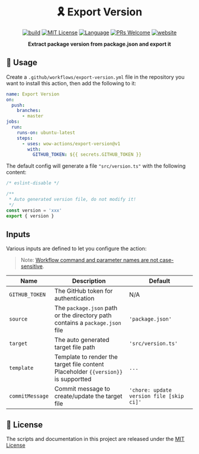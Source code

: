 <h1 align="center">🎗 Export Version</h1>

<p align="center">
  <a href="https://github.com/wow-actions/export-version/actions/workflows/release.yml"><img alt="build" src="https://img.shields.io/github/actions/workflow/status/wow-actions/export-version/release.yml?branch=master&logo=github&style=flat-square" ></a>
  <a href="/wow-actions/export-version/blob/master/LICENSE"><img alt="MIT License" src="https://img.shields.io/github/license/wow-actions/export-version?style=flat-square"></a>
  <a href="https://www.typescriptlang.org" rel="nofollow"><img alt="Language" src="https://img.shields.io/badge/language-TypeScript-blue.svg?style=flat-square"></a>
  <a href="https://github.com/wow-actions/export-version/pulls"><img alt="PRs Welcome" src="https://img.shields.io/badge/PRs-Welcome-brightgreen.svg?style=flat-square" ></a>
  <a href="https://github.com/marketplace/actions/export-version" rel="nofollow"><img alt="website" src="https://img.shields.io/static/v1?label=&labelColor=505050&message=marketplace&color=0076D6&style=flat-square&logo=google-chrome&logoColor=0076D6" ></a>

</p>

<p align="center">
  <strong>Extract package version from package.json and export it</strong>
</p>

## 🚀 Usage

Create a `.github/workflows/export-version.yml` file in the repository you want to install this action, then add the following to it:

```yml
name: Export Version
on:
  push:
    branches:
      - master
jobs:
  run:
    runs-on: ubuntu-latest
    steps:
      - uses: wow-actions/export-version@v1
        with:
          GITHUB_TOKEN: ${{ secrets.GITHUB_TOKEN }}
```

The default config will generate a file `"src/version.ts"` with the following content:

```ts
/* eslint-disable */

/**
 * Auto generated version file, do not modify it!
 */
const version = 'xxx'
export { version }
```

## Inputs

Various inputs are defined to let you configure the action:

> Note: [Workflow command and parameter names are not case-sensitive](https://docs.github.com/en/free-pro-team@latest/actions/reference/workflow-commands-for-github-actions#about-workflow-commands).

| Name | Description | Default |
| --- | --- | --- |
| `GITHUB_TOKEN` | The GitHub token for authentication | N/A |
| `source` | The `package.json` path or the directory path contains a `package.json` file | `'package.json'` |
| `target` | The auto generated target file path | `'src/version.ts'` |
| `template` | Template to render the target file content <br> Placeholder `{{version}}` is supportted | `...` |
| `commitMessage` | Commit message to create/update the target file | `'chore: update version file [skip ci]'` |

## 🔖 License

The scripts and documentation in this project are released under the [MIT License](LICENSE)
